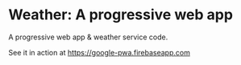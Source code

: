 # Weather: A progressive web app

A progressive web app &amp; weather service code. 

See it in action at https://google-pwa.firebaseapp.com
